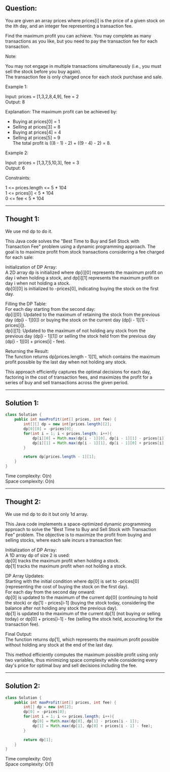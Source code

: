 ## Question: 

You are given an array prices where prices[i] is the price of a given stock on the ith day, and an integer fee representing a transaction fee.  

Find the maximum profit you can achieve. You may complete as many transactions as you like, but you need to pay the transaction fee for each transaction.  

Note:  

You may not engage in multiple transactions simultaneously (i.e., you must sell the stock before you buy again).  
The transaction fee is only charged once for each stock purchase and sale.  
 
Example 1:  

Input: prices = [1,3,2,8,4,9], fee = 2  
Output: 8  

Explanation: The maximum profit can be achieved by:  
- Buying at prices[0] = 1  
- Selling at prices[3] = 8  
- Buying at prices[4] = 4  
- Selling at prices[5] = 9  
The total profit is ((8 - 1) - 2) + ((9 - 4) - 2) = 8.

Example 2:  

Input: prices = [1,3,7,5,10,3], fee = 3  
Output: 6  
 
Constraints:  

1 <= prices.length <= 5 * 104  
1 <= prices[i] < 5 * 104  
0 <= fee < 5 * 104

---
## Thought 1:
We use md dp to do it.

This Java code solves the "Best Time to Buy and Sell Stock with Transaction Fee" problem using a dynamic programming approach. The goal is to maximize profit from stock transactions considering a fee charged for each sale:  

Initialization of DP Array:  
A 2D array dp is initialized where dp[i][0] represents the maximum profit on day i when holding a stock, and dp[i][1] represents the maximum profit on day i when not holding a stock.  
dp[0][0] is initialized to -prices[0], indicating buying the stock on the first day.  

Filling the DP Table:  
For each day starting from the second day:  
dp[i][0]: Updated to the maximum of retaining the stock from the previous day (dp[i - 1][0]) or buying the stock on the current day (dp[i - 1][1] - prices[i]).  
dp[i][1]: Updated to the maximum of not holding any stock from the previous day (dp[i - 1][1]) or selling the stock held from the previous day (dp[i - 1][0] + prices[i] - fee).  

Returning the Result:  
The function returns dp[prices.length - 1][1], which contains the maximum profit possible by the last day when not holding any stock.  

This approach efficiently captures the optimal decisions for each day, factoring in the cost of transaction fees, and maximizes the profit for a series of buy and sell transactions across the given period.

---
## Solution 1:
```Java
class Solution {
    public int maxProfit(int[] prices, int fee) {
        int[][] dp = new int[prices.length][2];
        dp[0][0] = -prices[0];
        for(int i = 1; i < prices.length; i++){
            dp[i][0] = Math.max(dp[i - 1][0], dp[i - 1][1] - prices[i]);
            dp[i][1] = Math.max(dp[i - 1][1], dp[i - 1][0] + prices[i] - fee);
        }

        return dp[prices.length - 1][1];
    }
}
```
Time complexity: O(n)  
Space complexity: O(n)

---
## Thought 2:
We use md dp to do it but only 1d array.

This Java code implements a space-optimized dynamic programming approach to solve the "Best Time to Buy and Sell Stock with Transaction Fee" problem. The objective is to maximize the profit from buying and selling stocks, where each sale incurs a transaction fee:   

Initialization of DP Array:  
A 1D array dp of size 2 is used:  
dp[0] tracks the maximum profit when holding a stock.  
dp[1] tracks the maximum profit when not holding a stock.  

DP Array Updates:  
Starting with the initial condition where dp[0] is set to -prices[0] (representing the cost of buying the stock on the first day).  
For each day from the second day onward:  
dp[0] is updated to the maximum of the current dp[0] (continuing to hold the stock) or dp[1] - prices[i-1] (buying the stock today, considering the balance after not holding any stock the previous day).  
dp[1] is updated to the maximum of the current dp[1] (not buying or selling today) or dp[0] + prices[i-1] - fee (selling the stock held, accounting for the transaction fee).  

Final Output:  
The function returns dp[1], which represents the maximum profit possible without holding any stock at the end of the last day.  

This method efficiently computes the maximum possible profit using only two variables, thus minimizing space complexity while considering every day's price for optimal buy and sell decisions including the fee.

---
## Solution 2:
```Java
class Solution {
    public int maxProfit(int[] prices, int fee) {
        int[] dp = new int[2];
        dp[0] = -prices[0];
        for(int i = 1; i <= prices.length; i++){
            dp[0] = Math.max(dp[0], dp[1] - prices[i - 1]);
            dp[1] = Math.max(dp[1], dp[0] + prices[i - 1] - fee);
        }

        return dp[1];
    }
}
```
Time complexity: O(n)  
Space complexity: O(1)
